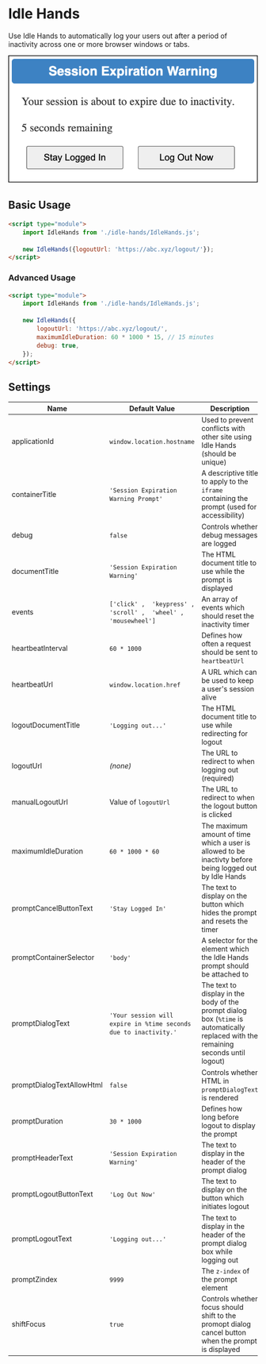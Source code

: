 # Idle Hands

Use Idle Hands to automatically log your users out after a period of inactivity
across one or more browser windows or tabs.

![Idle Hands dialog](preview.png)

## Basic Usage

```html
<script type="module">
    import IdleHands from './idle-hands/IdleHands.js';

    new IdleHands({logoutUrl: 'https://abc.xyz/logout/'});
</script>
```

### Advanced Usage

```html
<script type="module">
    import IdleHands from './idle-hands/IdleHands.js';

    new IdleHands({
        logoutUrl: 'https://abc.xyz/logout/',
        maximumIdleDuration: 60 * 1000 * 15, // 15 minutes
        debug: true,
    });
</script>
```

## Settings

| Name                        | Default Value                                                    | Description                                                                                                                          |
|-----------------------------|------------------------------------------------------------------|--------------------------------------------------------------------------------------------------------------------------------------|
| applicationId               | `window.location.hostname`                                       | Used to prevent conflicts with other site using Idle Hands (should be unique)                                                        |
| containerTitle              | `'Session Expiration Warning Prompt'`                            | A descriptive title to apply to the `iframe` containing the prompt (used for accessibility)                                          |
| debug                       | `false`                                                          | Controls whether debug messages are logged                                                                                           |
| documentTitle               | `'Session Expiration Warning'`                                   | The HTML document title to use while the prompt is displayed                                                                         |
| events                      | `['click' ,  'keypress' ,  'scroll' ,  'wheel' ,  'mousewheel']` | An array of events which should reset the inactivity timer                                                                           |
| heartbeatInterval           | `60 * 1000`                                                      | Defines how often a request should be sent to `heartbeatUrl`                                                                         |
| heartbeatUrl                | `window.location.href`                                           | A URL which can be used to keep a user's session alive                                                                               |
| logoutDocumentTitle         | `'Logging out...'`                                               | The HTML document title to use while redirecting for logout                                                                          |
| logoutUrl                   | *(none)*                                                         | The URL to redirect to when logging out (required)                                                                                   |
| manualLogoutUrl             | Value of `logoutUrl`                                             | The URL to redirect to when the logout button is clicked                                                                             |
| maximumIdleDuration         | `60 * 1000 * 60`                                                 | The maximum amount of time which a user is allowed to be inactivty before being logged out by Idle Hands                             |
| promptCancelButtonText      | `'Stay Logged In'`                                               | The text to display on the button which hides the prompt and resets the timer                                                        |
| promptContainerSelector     | `'body'`                                                         | A selector for the element which the Idle Hands prompt should be attached to                                                         |
| promptDialogText            | `'Your session will expire in %time seconds due to inactivity.'` | The text to display in the body of the prompt dialog box (`%time` is automatically replaced with the remaining seconds until logout) |
| promptDialogTextAllowHtml   | `false`                                                          | Controls whether HTML in `promptDialogText` is rendered                                                                              |
| promptDuration              | `30 * 1000`                                                      | Defines how long before logout to display the prompt                                                                                 |
| promptHeaderText            | `'Session Expiration Warning'`                                   | The text to display in the header of the prompt dialog                                                                               |
| promptLogoutButtonText      | `'Log Out Now'`                                                  | The text to display on the button which initiates logout                                                                             |
| promptLogoutText            | `'Logging out...'`                                               | The text to display in the header of the prompt dialog box while logging out                                                         |
| promptZindex                | `9999`                                                           | The `z-index` of the prompt element                                                                                                  |
| shiftFocus                  | `true`                                                           | Controls whether focus should shift to the promopt dialog cancel button when the prompt is displayed                                 |
